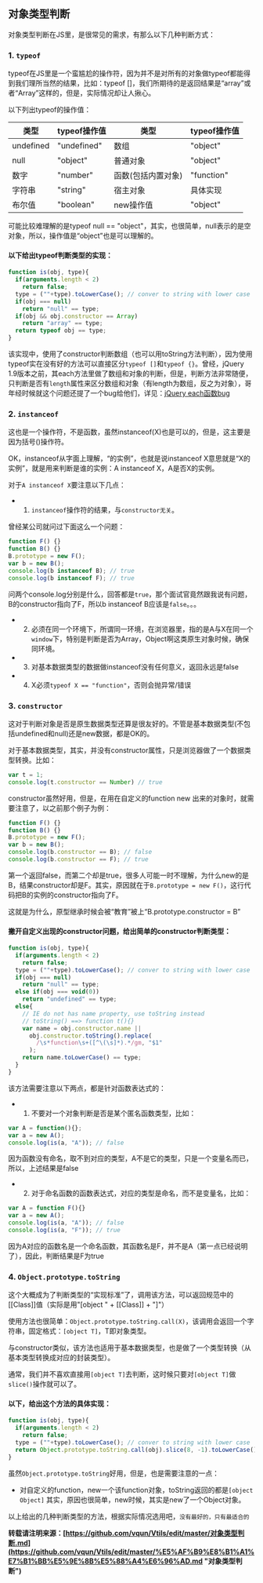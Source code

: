 ## 对象类型判断
对象类型判断在JS里，是很常见的需求，有那么以下几种判断方式：
### 1. `typeof`
typeof在JS里是一个蛮尴尬的操作符，因为并不是对所有的对象做typeof都能得到我们理所当然的结果，比如：typeof []，我们所期待的是返回结果是“array”或者“Array”这样的，但是，实际情况却让人揪心。

以下列出typeof的操作值：

类型 | typeof操作值 | 类型 | typeof操作值
------------ | ------------- | ------------ | -------------
undefined | "undefined" | 数组 | "object"
null | "object" | 普通对象 | "object"
数字 | "number" | 函数(包括内置对象) | "function"
字符串 | "string" | 宿主对象 | 具体实现
布尔值 | "boolean" |new操作值 | "object"

可能比较难理解的是typeof null == "object"，其实，也很简单，null表示的是空对象，所以，操作值是“object”也是可以理解的。

#### 以下给出typeof判断类型的实现：
```javascript
function is(obj, type){
  if(arguments.length < 2)
    return false;
  type = (""+type).toLowerCase(); // conver to string with lower case
  if(obj === null)
    return "null" == type;
  if(obj && obj.constructor == Array)
    return "array" == type;
  return typeof obj == type;
}
```
该实现中，使用了constructor判断数组（也可以用toString方法判断），因为使用typeof实在没有好的方法可以直接区分`typeof []`和`typeof {}`。曾经，jQuery 1.9版本之前，其each方法里做了数组和对象的判断，但是，判断方法非常随便，只判断是否有`length`属性来区分数组和对象（有length为数组，反之为对象），哥年经时候就这个问题还提了一个bug给他们，详见：[jQuery each函数bug](http://bugs.jquery.com/ticket/13021 "jQuery each函数bug")

### 2. `instanceof`
这也是一个操作符，不是函数，虽然instanceof(X)也是可以的，但是，这主要是因为括号()操作符。

OK，instanceof从字面上理解，“的实例”，也就是说instanceof X意思就是“X的实例”，就是用来判断是谁的实例：A instanceof X，A是否X的实例。

对于`A instanceof X`要注意以下几点：
* 1) `instanceof`操作符的结果，与`constructor无关`。

曾经某公司就问过下面这么一个问题：
```javascript
function F() {}
function B() {}
B.prototype = new F();
var b = new B();
console.log(b instanceof B); // true
console.log(b instanceof F); // true
```
问两个console.log分别是什么，回答都是`true`，那个面试官竟然跟我说有问题，B的constructor指向了F，所以b instanceof B应该是`false`。。。

* 2) 必须在同一个环境下，所谓同一环境，在浏览器里，指的是A与X在同一个`window`下，特别是判断是否为Array，Object啊这类原生对象时候，确保同环境。

* 3) 对基本数据类型的数据做instanceof没有任何意义，返回永远是false

* 4) X必须`typeof X == "function"`，否则会抛异常/错误

### 3. `constructor`
这对于判断对象是否是原生数据类型还算是很友好的。不管是基本数据类型(不包括undefined和null)还是new数据，都是OK的。

对于基本数据类型，其实，并没有constructor属性，只是浏览器做了一个数据类型转换。比如：
```javascript
var t = 1;
console.log(t.constructor == Number) // true
```
constructor虽然好用，但是，在用在自定义的function new 出来的对象时，就需要注意了，以之前那个例子为例：
```javascript
function F() {}
function B() {}
B.prototype = new F();
var b = new B();
console.log(b.constructor == B); // false
console.log(b.constructor == F); // true
```
第一个返回false，而第二个却是true，很多人可能一时不理解，为什么new的是B，结果constructor却是F。其实，原因就在于`B.prototype = new F()`，这行代码把B的实例的constructor指向了F。

这就是为什么，原型继承时候会被“教育”被上“B.prototype.constructor = B”

#### 撇开自定义出现的constructor问题，给出简单的constructor判断类型：
```javascript
function is(obj, type){
  if(arguments.length < 2)
    return false;
  type = (""+type).toLowerCase(); // conver to string with lower case
  if(obj === null)
    return "null" == type;
  else if(obj === void(0))
    return "undefined" == type;
  else{
    // IE do not has name property, use toString instead
    // toString() ==> function t(){}
    var name = obj.constructor.name ||
      obj.constructor.toString().replace(
        /\s*function\s+([^\(\s]*).*/gm, "$1"
      );
    return name.toLowerCase() == type;
  }
}
```
该方法需要注意以下两点，都是针对函数表达式的：
* 1) 不要对一个对象判断是否是某个匿名函数类型，比如：
```javascript
var A = function(){};
var a = new A();
console.log(is(a, "A")); // false
```
因为函数没有命名，取不到对应的类型，A不是它的类型，只是一个变量名而已，所以，上述结果是false
* 2) 对于命名函数的函数表达式，对应的类型是命名，而不是变量名，比如：
```javascript
var A = function F(){}
var a = new A();
console.log(is(a, "A")); // false
console.log(is(a, "F")); // true
```
因为A对应的函数名是一个命名函数，其函数名是F，并不是A（第一点已经说明了），因此，判断结果是F为true
### 4. `Object.prototype.toString`
这个大概成为了判断类型的“实现标准”了，调用该方法，可以返回规范中的[[Class]]值（实际是用"[object " + [[Class]] + "]"）

使用方法也很简单：`Object.prototype.toString.call(X)`，该调用会返回一个字符串，固定格式：`[object T]`，T即对象类型。

与constructor类似，该方法也适用于基本数据类型，也是做了一个类型转换（从基本类型转换成对应的封装类型）。

通常，我们并不喜欢直接用`[object T]`去判断，这时候只要对`[object T]`做`slice()`操作就可以了。
#### 以下，给出这个方法的具体实现：
```javascript
function is(obj, type){
  if(arguments.length < 2)
    return false;
  type = (""+type).toLowerCase(); // conver to string with lower case
  return Object.prototype.toString.call(obj).slice(8, -1).toLowerCase() == type;
}
```
虽然`Object.prototype.toString`好用，但是，也是需要注意的一点：
* 对自定义的function，new一个该function对象，toString返回的都是`[object Object]`
其实，原因也很简单，new时候，其实是new了一个Object对象。

以上给出的几种判断类型的方法，根据实际情况选用吧，`没有最好的，只有最适合的`

**转载请注明来源：[https://github.com/vqun/Vtils/edit/master/对象类型判断.md](https://github.com/vqun/Vtils/edit/master/%E5%AF%B9%E8%B1%A1%E7%B1%BB%E5%9E%8B%E5%88%A4%E6%96%AD.md "对象类型判断")**
